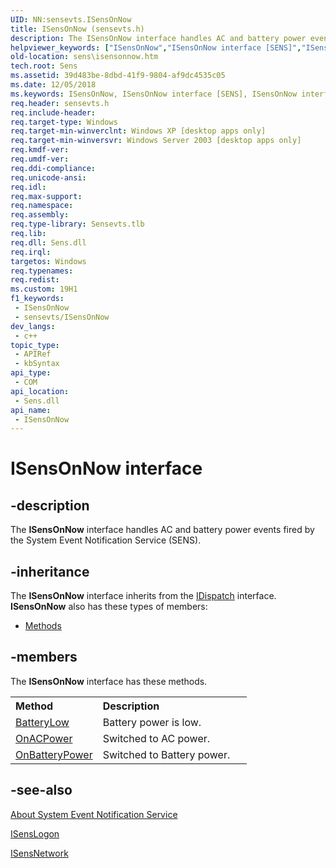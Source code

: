 ```yaml
---
UID: NN:sensevts.ISensOnNow
title: ISensOnNow (sensevts.h)
description: The ISensOnNow interface handles AC and battery power events fired by the System Event Notification Service (SENS).
helpviewer_keywords: ["ISensOnNow","ISensOnNow interface [SENS]","ISensOnNow interface [SENS]","described","_zaw_isensonnow","sens.isensonnow","sensevts/ISensOnNow","syncmgr.isensonnow"]
old-location: sens\isensonnow.htm
tech.root: Sens
ms.assetid: 39d483be-8dbd-41f9-9804-af9dc4535c05
ms.date: 12/05/2018
ms.keywords: ISensOnNow, ISensOnNow interface [SENS], ISensOnNow interface [SENS],described, _zaw_isensonnow, sens.isensonnow, sensevts/ISensOnNow, syncmgr.isensonnow
req.header: sensevts.h
req.include-header: 
req.target-type: Windows
req.target-min-winverclnt: Windows XP [desktop apps only]
req.target-min-winversvr: Windows Server 2003 [desktop apps only]
req.kmdf-ver: 
req.umdf-ver: 
req.ddi-compliance: 
req.unicode-ansi: 
req.idl: 
req.max-support: 
req.namespace: 
req.assembly: 
req.type-library: Sensevts.tlb
req.lib: 
req.dll: Sens.dll
req.irql: 
targetos: Windows
req.typenames: 
req.redist: 
ms.custom: 19H1
f1_keywords:
 - ISensOnNow
 - sensevts/ISensOnNow
dev_langs:
 - c++
topic_type:
 - APIRef
 - kbSyntax
api_type:
 - COM
api_location:
 - Sens.dll
api_name:
 - ISensOnNow
---
```


# ISensOnNow interface


## -description

The 
<b>ISensOnNow</b> interface handles AC and battery power events fired by the System Event Notification Service (SENS).

## -inheritance

The <b xmlns:loc="http://microsoft.com/wdcml/l10n">ISensOnNow</b> interface inherits from the <a href="/previous-versions/windows/desktop/api/oaidl/nn-oaidl-idispatch">IDispatch</a> interface. <b>ISensOnNow</b> also has these types of members:
<ul>
<li><a href="https://docs.microsoft.com/">Methods</a></li>
</ul>

## -members

The <b>ISensOnNow</b> interface has these methods.
<table class="members" id="memberListMethods">
<tr>
<th align="left" width="37%">Method</th>
<th align="left" width="63%">Description</th>
</tr>
<tr data="declared;">
<td align="left" width="37%">
<a href="/windows/desktop/api/sensevts/nf-sensevts-isensonnow-batterylow">BatteryLow</a>
</td>
<td align="left" width="63%">
Battery power is low.

</td>
</tr>
<tr data="declared;">
<td align="left" width="37%">
<a href="/windows/desktop/api/sensevts/nf-sensevts-isensonnow-onacpower">OnACPower</a>
</td>
<td align="left" width="63%">
Switched to AC power.

</td>
</tr>
<tr data="declared;">
<td align="left" width="37%">
<a href="/windows/desktop/api/sensevts/nf-sensevts-isensonnow-onbatterypower">OnBatteryPower</a>
</td>
<td align="left" width="63%">
Switched to Battery power.

</td>
</tr>
</table>

## -see-also

<a href="/windows/desktop/Sens/about-system-event-notification-service">About System Event Notification Service</a>



<a href="/windows/desktop/api/sensevts/nn-sensevts-isenslogon">ISensLogon</a>



<a href="/windows/desktop/api/sensevts/nn-sensevts-isensnetwork">ISensNetwork</a>